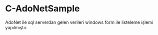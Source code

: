 # C-AdoNetSample
AdoNet ile sql serverdan gelen verileri windows form ile listeleme işlemi yapılmıştır.
